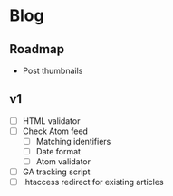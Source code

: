 # Blog

## Roadmap

- Post thumbnails


## v1

- [ ] HTML validator
- [ ] Check Atom feed
    - [ ] Matching identifiers
    - [ ] Date format
    - [ ] Atom validator
- [ ] GA tracking script
- [ ] .htaccess redirect for existing articles
